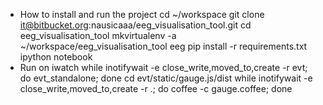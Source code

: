 * How to install and run the project
    cd ~/workspace
    git clone it@bitbucket.org:nausicaaa/eeg_visualisation_tool.git
    cd eeg_visualisation_tool
    mkvirtualenv -a ~/workspace/eeg_visualisation_tool eeg
    pip install -r requirements.txt
    ipython notebook
* Run on iwatch
  while inotifywait -e close_write,moved_to,create -r evt; do evt_standalone; done
  cd evt/static/gauge.js/dist
  while inotifywait -e close_write,moved_to,create -r .; do coffee -c gauge.coffee; done
